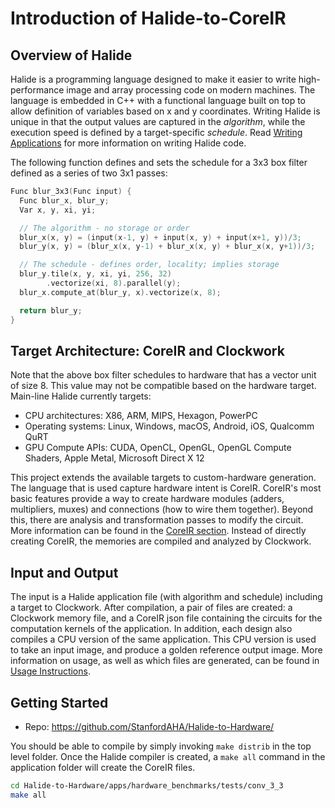 # Introduction of Halide-to-CoreIR
## Overview of Halide

Halide is a programming language designed to make it easier to write
high-performance image and array processing code on modern machines.
The language is embedded in C++ with a functional language built on top
to allow definition of variables based on x and y coordinates. Writing
Halide is unique in that the output values are captured in the _algorithm_, 
while the execution speed is defined by a target-specific _schedule_. Read
[Writing Applications](writing-apps.md) for more information on writing 
Halide code.

The following function defines and sets the schedule for a 3x3 box filter
defined as a series of two 3x1 passes:

```C++
Func blur_3x3(Func input) {
  Func blur_x, blur_y;
  Var x, y, xi, yi;

  // The algorithm - no storage or order
  blur_x(x, y) = (input(x-1, y) + input(x, y) + input(x+1, y))/3;
  blur_y(x, y) = (blur_x(x, y-1) + blur_x(x, y) + blur_x(x, y+1))/3;

  // The schedule - defines order, locality; implies storage
  blur_y.tile(x, y, xi, yi, 256, 32)
        .vectorize(xi, 8).parallel(y);
  blur_x.compute_at(blur_y, x).vectorize(x, 8);

  return blur_y;
}
```

## Target Architecture: CoreIR and Clockwork

Note that the above box filter schedules to hardware that has a vector unit
of size 8. This value may not be compatible based on the hardware target.
Main-line Halide currently targets:

* CPU architectures: X86, ARM, MIPS, Hexagon, PowerPC
* Operating systems: Linux, Windows, macOS, Android, iOS, Qualcomm QuRT
* GPU Compute APIs: CUDA, OpenCL, OpenGL, OpenGL Compute Shaders, Apple Metal,
  Microsoft Direct X 12

This project extends the available targets to custom-hardware generation. The language
that is used capture hardware intent is CoreIR. CoreIR's most basic features provide a
way to create hardware modules (adders, multipliers, muxes) and connections (how to 
wire them together). Beyond this, there are analysis and transformation passes to modify 
the circuit. More information can be found in the [CoreIR section](coreir/intro.md). Instead
of directly creating CoreIR, the memories are compiled and analyzed by Clockwork.

## Input and Output
The input is a Halide application file (with algorithm and schedule) including a target
to Clockwork. After compilation, a pair of files are created: a Clockwork memory file, and
a CoreIR json file containing the circuits for the computation  kernels of the application.
In addition, each design also compiles a CPU version of the same application. This CPU version
is used to take an input image, and produce a golden reference output image. More information
on usage, as well as which files are generated, can be found in [Usage Instructions](usage.md).


## Getting Started

* Repo:
  https://github.com/StanfordAHA/Halide-to-Hardware/

You should be able to compile by simply invoking `make distrib`
in the top level folder. Once the Halide compiler is created, a `make all` command
in the application folder will create the CoreIR files.

```sh
cd Halide-to-Hardware/apps/hardware_benchmarks/tests/conv_3_3
make all
```
